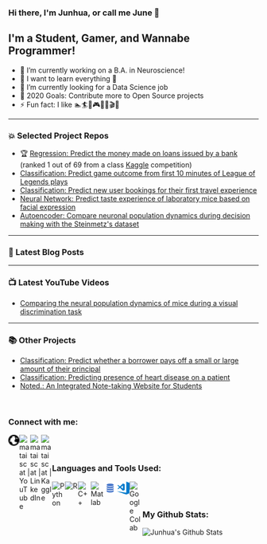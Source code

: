 ### Hi there, I'm Junhua, or call me June 👋

## I'm a Student, Gamer, and Wannabe Programmer!
- 🔬 I’m currently working on a B.A. in Neuroscience!
- 🌱 I want to learn everything 🤣
- 👯 I’m currently looking for a Data Science job
- 🥅 2020 Goals: Contribute more to Open Source projects
- ⚡ Fun fact: I like 🏊🏄🎿🎮🎸🎤🎬📖

---

### 💥 Selected Project Repos

- 🏆 [Regression: Predict the money made on loans issued by a bank](https://github.com/mataiscat/STAT301-3-regression) (ranked 1 out of 69 from a class [Kaggle](https://www.kaggle.com/c/nustat3013reg) competition)
- [Classification: Predict game outcome from first 10 minutes of League of Legends plays](https://github.com/mataiscat/STAT301-3-final-project)
- [Classification: Predict new user bookings for their first travel experience](https://github.com/mataiscat/STAT301-1-final-project)
- [Neural Network: Predict taste experience of laboratory mice based on facial expression](https://github.com/mataiscat/lee-lab-taste)
- [Autoencoder: Compare neuronal population dynamics during decision making with the Steinmetz's dataset](https://github.com/mataiscat/)

---

### 📕 Latest Blog Posts


---

### 📺 Latest YouTube Videos

- [Comparing the neural population dynamics of mice during a visual discrimination task](https://youtu.be/p0L0yrXQWqU)

---

### 📚 Other Projects

- [Classification: Predict whether a borrower pays off a small or large amount of their principal](https://github.com/mataiscat/STAT301-3-classification) 
- [Classification: Predicting presence of heart disease on a patient](https://github.com/mataiscat/STAT301-2-final-project)
- [Noted.: An Integrated Note-taking Website for Students](https://github.com/Noted-U/noted)

<br />

### Connect with me:

[<img align="left" alt="mataiscat" width="22px" src="https://raw.githubusercontent.com/iconic/open-iconic/master/svg/globe.svg" />][website]
[<img align="left" alt="mataiscat | YouTube" width="22px" src="https://cdn.jsdelivr.net/npm/simple-icons@v3/icons/youtube.svg" />][youtube]
[<img align="left" alt="mataiscat | LinkedIn" width="22px" src="https://cdn.jsdelivr.net/npm/simple-icons@v3/icons/linkedin.svg" />][linkedin]
[<img align="left" alt="mataiscat | Kaggle" width="22px" src="https://www.analyticsvidhya.com/wp-content/uploads/2015/06/kaggle-logo-transparent-300.png" />][Kaggle]

<br />
<br />

### Languages and Tools Used:

<img align="left" alt="Python" width="26px" src="https://cdn3.iconfinder.com/data/icons/logos-and-brands-adobe/512/267_Python-512.png" />
<img align="left" alt="R" width="26px" src="https://www.r-project.org/logo/Rlogo.svg" />
<img align="left" alt="C++" width="26px" src="https://user-images.githubusercontent.com/42747200/46140125-da084900-c26d-11e8-8ea7-c45ae6306309.png" />
<img align="left" alt="Matlab" width="26px" src="https://upload.wikimedia.org/wikipedia/commons/2/21/Matlab_Logo.png" />
<img align="left" alt="SQL" width="26px" src="https://raw.githubusercontent.com/github/explore/80688e429a7d4ef2fca1e82350fe8e3517d3494d/topics/sql/sql.png" />
<img align="left" alt="Visual Studio Code" width="26px" src="https://raw.githubusercontent.com/github/explore/80688e429a7d4ef2fca1e82350fe8e3517d3494d/topics/visual-studio-code/visual-studio-code.png" />
<img align="left" alt="Google Colab" width="26px" src="https://colab.research.google.com/img/colab_favicon_256px.png" />

<br />
<br />

### My Github Stats:

<img align="left" alt="Junhua's Github Stats" src="https://github-readme-stats.vercel.app/api?username=mataiscat&show_icons=true&hide_border=true" />

[website]: https://github.com/mataiscat
[youtube]: https://www.youtube.com/channel/UCGVY8MbaKWbF13etY7X-2_g?view_as=subscriber
[linkedin]: https://www.linkedin.com/in/junhua-tan-b5544a195/
[kaggle]: https://www.kaggle.com/junhuatan

